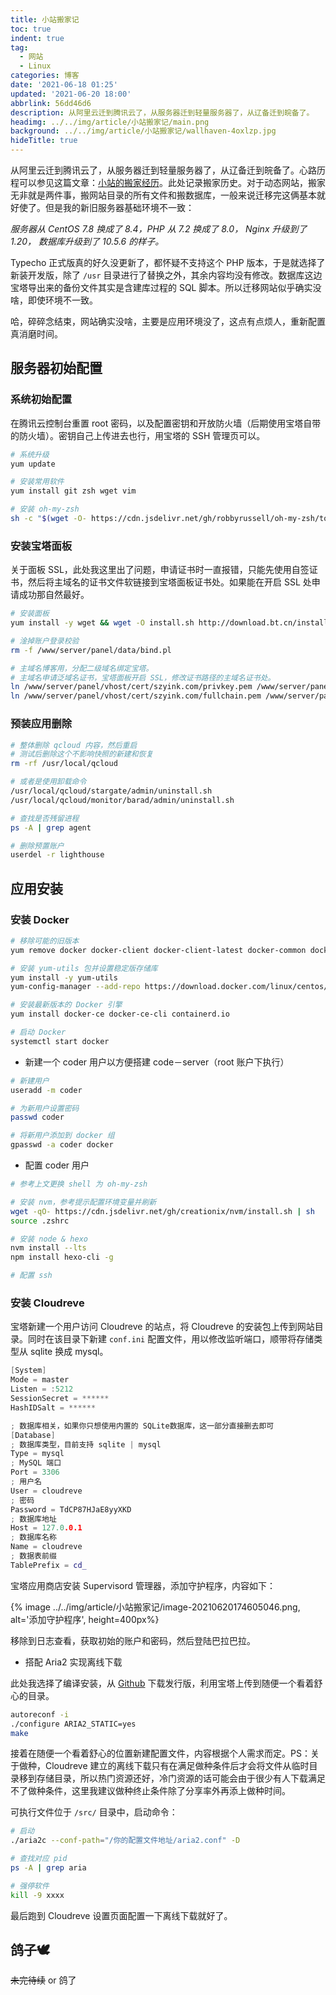 ```yaml
---
title: 小站搬家记
toc: true
indent: true
tag:
  - 网站
  - Linux
categories: 博客
date: '2021-06-18 01:25'
updated: '2021-06-20 18:00'
abbrlink: 56dd46d6
description: 从阿里云迁到腾讯云了，从服务器迁到轻量服务器了，从辽备迁到皖备了。
headimg: ../../img/article/小站搬家记/main.png
background: ../../img/article/小站搬家记/wallhaven-4oxlzp.jpg
hideTitle: true
---
```


从阿里云迁到腾讯云了，从服务器迁到轻量服务器了，从辽备迁到皖备了。心路历程可以参见这篇文章：[小站的搬家经历](https://szyink.com/archives/702/)。此处记录搬家历史。对于动态网站，搬家无非就是两件事，搬网站目录的所有文件和搬数据库，一般来说迁移完这俩基本就好使了。但是我的新旧服务器基础环境不一致：

*服务器从 CentOS 7.8 换成了 8.4，PHP 从 7.2 换成了 8.0， Nginx 升级到了 1.20， 数据库升级到了 10.5.6 的样子。*

Typecho 正式版真的好久没更新了，都怀疑不支持这个 PHP 版本，于是就选择了新装开发版，除了 `/usr` 目录进行了替换之外，其余内容均没有修改。数据库这边宝塔导出来的备份文件其实是含建库过程的 SQL 脚本。所以迁移网站似乎确实没啥，即使环境不一致。

哈，碎碎念结束，网站确实没啥，主要是应用环境没了，这点有点烦人，重新配置真消磨时间。

## 服务器初始配置

### 系统初始配置

在腾讯云控制台重置 root 密码，以及配置密钥和开放防火墙（后期使用宝塔自带的防火墙）。密钥自己上传进去也行，用宝塔的 SSH 管理页可以。

```sh 系统初始化
# 系统升级
yum update

# 安装常用软件
yum install git zsh wget vim

# 安装 oh-my-zsh
sh -c "$(wget -O- https://cdn.jsdelivr.net/gh/robbyrussell/oh-my-zsh/tools/install.sh)"
```

### 安装宝塔面板

关于面板 SSL，此处我这里出了问题，申请证书时一直报错，只能先使用自签证书，然后将主域名的证书文件软链接到宝塔面板证书处。如果能在开启 SSL 处申请成功那自然最好。

```sh 雷峰塔中有白蛇
# 安装面板
yum install -y wget && wget -O install.sh http://download.bt.cn/install/install_6.0.sh && sh install.sh

# 淦掉账户登录校验
rm -f /www/server/panel/data/bind.pl

# 主域名博客用，分配二级域名绑定宝塔。
# 主域名申请泛域名证书，宝塔面板开启 SSL，修改证书路径的主域名证书处。
ln /www/server/panel/vhost/cert/szyink.com/privkey.pem /www/server/panel/ssl/privateKey.pem
ln /www/server/panel/vhost/cert/szyink.com/fullchain.pem /www/server/panel/ssl/certificate.pem
```

### 预装应用删除

```sh 干翻监控
# 整体删除 qcloud 内容，然后重启
# 测试后删除这个不影响快照的新建和恢复
rm -rf /usr/local/qcloud

# 或者是使用卸载命令
/usr/local/qcloud/stargate/admin/uninstall.sh
/usr/local/qcloud/monitor/barad/admin/uninstall.sh

# 查找是否残留进程
ps -A | grep agent

# 删除预置账户
userdel -r lighthouse
```

## 应用安装

### 安装 Docker

```sh 文档地址：https://docs.docker.com/engine/install/centos/
# 移除可能的旧版本
yum remove docker docker-client docker-client-latest docker-common docker-latest docker-latest-logrotate docker-logrotate docker-engine

# 安装 yum-utils 包并设置稳定版存储库
yum install -y yum-utils
yum-config-manager --add-repo https://download.docker.com/linux/centos/docker-ce.repo

# 安装最新版本的 Docker 引擎
yum install docker-ce docker-ce-cli containerd.io

# 启动 Docker
systemctl start docker
```

- 新建一个 coder 用户以方便搭建 code－server（root 账户下执行）

```sh coder 用户
# 新建用户
useradd -m coder

# 为新用户设置密码
passwd coder

# 将新用户添加到 docker 组
gpasswd -a coder docker
```

- 配置 coder 用户

```sh 在 coder 用户中执行（docker）
# 参考上文更换 shell 为 oh-my-zsh

# 安装 nvm，参考提示配置环境变量并刷新
wget -qO- https://cdn.jsdelivr.net/gh/creationix/nvm/install.sh | sh
source .zshrc

# 安装 node & hexo
nvm install --lts
npm install hexo-cli -g

# 配置 ssh
```

### 安装 Cloudreve

宝塔新建一个用户访问 Cloudreve 的站点，将 Cloudreve 的安装包上传到网站目录。同时在该目录下新建 `conf.ini` 配置文件，用以修改监听端口，顺带将存储类型从 sqlite 换成 mysql。

```inl 配置文件地址：https://docs.cloudreve.org/getting-started/config
[System]
Mode = master
Listen = :5212
SessionSecret = ******
HashIDSalt = ******

; 数据库相关，如果你只想使用内置的 SQLite数据库，这一部分直接删去即可
[Database]
; 数据库类型，目前支持 sqlite | mysql
Type = mysql
; MySQL 端口
Port = 3306
; 用户名
User = cloudreve
; 密码
Password = TdCP87HJaE8yyXKD
; 数据库地址
Host = 127.0.0.1
; 数据库名称
Name = cloudreve
; 数据表前缀
TablePrefix = cd_

```

宝塔应用商店安装 Supervisord 管理器，添加守护程序，内容如下：

{% image ../../img/article/小站搬家记/image-20210620174605046.png, alt='添加守护程序', height=400px%}

移除到日志查看，获取初始的账户和密码，然后登陆巴拉巴拉。

- 搭配 Aria2 实现离线下载

此处我选择了编译安装，从 [Github](https://github.com/aria2/aria2/releases) 下载发行版，利用宝塔上传到随便一个看着舒心的目录。

```sh 参考 readme.md 文件内容进行编译安装
autoreconf -i
./configure ARIA2_STATIC=yes
make
```

接着在随便一个看着舒心的位置新建配置文件，内容根据个人需求而定。PS：关于做种，Cloudreve 建立的离线下载只有在满足做种条件后才会将文件从临时目录移到存储目录，所以热门资源还好，冷门资源的话可能会由于很少有人下载满足不了做种条件，这里我建议做种终止条件除了分享率外再添上做种时间。

可执行文件位于 `/src/` 目录中，启动命令：

```sh aria2c
# 启动
./aria2c --conf-path="/你的配置文件地址/aria2.conf" -D

# 查找对应 pid 
ps -A | grep aria

# 强停软件
kill -9 xxxx
```

最后跑到 Cloudreve 设置页面配置一下离线下载就好了。

## 鸽子🕊

~~未完待续~~ or 鸽了
